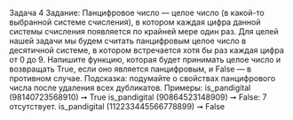 Задача 4
Задание:
Панцифровое число — целое число (в какой-то выбранной системе счисления), в котором каждая цифра данной системы
счисления появляется по крайней мере один раз.
Для целей нашей задачи мы будем считать панцифровым целое число в десятичной системе, в котором встречается хотя бы
раз каждая цифра от 0 до 9.
Напишите функцию, которая будет принимать целое число и возвращать True, если оно является панцифровым, и False —
в противном случае.
Подсказка: подумайте о свойствах панцифрового числа после удаления всех дубликатов.
Примеры:
is_pandigital (98140723568910) ➞ True
is_pandigital (90864523148909) ➞ False: 7 отсутствует.
is_pandigital (112233445566778899) ➞ False